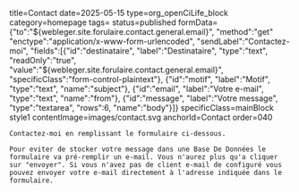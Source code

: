 title=Contact
date=2025-05-15
type=org_openCiLife_block
category=homepage
tags=
status=published
formData={"to":"${webleger.site.forulaire.contact.general.email}", "method":"get" "enctype":"application/x-www-form-urlencoded", "sendLabel":"Contactez-moi", "fields":[{"id":"destinataire", "label":"Destinataire", "type":"text", "readOnly":"true", "value":"${webleger.site.forulaire.contact.general.email}", "specificClass":"form-control-plaintext"}, {"id":"motif", "label":"Motif", "type":"text", "name":"subject"}, {"id":"email", "label":"Votre e-mail", "type":"text", "name":"from"}, {"id":"message", "label":"Votre message", "type":"textarea", "rows":6, "name":"body"}]}
specificClass=mainBlock style1
contentImage=images/contact.svg
anchorId=Contact
order=040
~~~~~~
Contactez-moi en remplissant le formulaire ci-dessous.

Pour eviter de stocker votre message dans une Base De Données le formulaire va pré-remplir un e-mail. Vous n'aurez plus qu'a cliquer sur "envoyer". Si vous n'avez pas de client e-mail de configuré vous pouvez envoyer votre e-mail directement à l'adresse indiquée dans le formulaire.